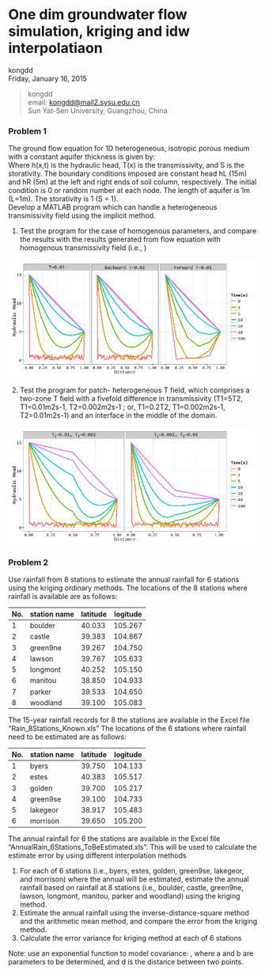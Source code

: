 # One dim groundwater flow simulation,  kriging and idw interpolatiaon
kongdd  
Friday, January 16, 2015  

> kongdd  
> email: kongdd@mail2.sysu.edu.cn  
> Sun Yat-Sen University, Guangzhou, China  

### Problem 1

The ground flow equation for 1D heterogeneous, isotropic porous medium with a constant aquifer thickness is given by:  
Where h(x,t) is the hydraulic head, T(x) is the transmissivity, and S is the storativity. The boundary conditions imposed are constant head hL (15m) and hR (5m) at the left and right ends of soil column, respectively. The initial condition is 0 or random number at each node. The length of aquifer is 1m (L=1m). The storativity is 1 (S = 1).  
Develop a MATLAB program which can handle a heterogeneous transmissivity field using the implicit method.  

1. Test the program for the case of homogenous parameters, and compare the results with the results generated from flow equation with homogenous transmissivity field (i.e.,  )  

![alt figure1](oneDimGroundWaterFlow/Het_figure1.2.png)

2. Test the program for patch- heterogeneous T field, which comprises a two-zone T field with a fivefold difference in transmissivity (T1=5T2, T1=0.01m2s-1, T2=0.002m2s-1 ; or, T1=0.2T2, T1=0.002m2s-1, T2=0.01m2s-1) and an interface in the middle of the domain.

![alt figure2](oneDimGroundWaterFlow/Hom_figure1.1.png)

### Problem 2  
Use rainfall from 8 stations to estimate the annual rainfall for 6 stations using the kriging ordinary methods.
The locations of the 8 stations where rainfall is available are as follows:

No. | station name  | latitude  | logitude
--- | ------------- | --------- | --------
1	  | boulder       |	40.033    |	105.267
2 	| castle  | 39.383  | 104.867
3	  | green9ne  |	39.267  |	104.750
4	  | lawson	 | 39.767 |	105.633
5	  | longmont  |	40.252  |	105.150
6	  | manitou	|  38.850 |	104.933
7	  | parker	 | 39.533 |	104.650
8	  | woodland  |	39.100  |	105.083

The 15-year rainfall records for 8 the stations are available in the Excel file “Rain_8Stations_Known.xls”
The locations of the 6 stations where rainfall need to be estimated are as follows:

No. | station name  | latitude  | logitude
--- | ------------- | --------- | --------
1	  | byers         | 39.750    |	104.133
2 	| estes         |	40.383	  | 105.517
3	  | golden	      | 39.700	  | 105.217
4	  | green9se	    | 39.100	  | 104.733
5	  | lakegeor	    | 38.917	  | 105.483
6	  | morrison	    | 39.650	  | 105.200

The annual rainfall for 6 the stations are available in the Excel file “AnnualRain_6Stations_ToBeEstimated.xls”. This will be used to calculate the estimate error by using different interpolation methods

1)	For each of 6 stations (i.e., byers, estes, golden, green9se, lakegeor, and morrison) where the annual will be estimated, estimate the annual rainfall based on rainfall at 8 stations (i.e., boulder, castle, green9ne, lawson, longmont, manitou, parker and woodland) using the kriging method.
2)	Estimate the annual rainfall using the inverse-distance-square method and the arithmetic mean method, and compare the error from the kriging method.
3)	Calculate the error variance for kriging method at each of 6 stations

  Note: use an exponential function to model covariance:  , where a and b are parameters to be determined, and d is the distance between two points.


